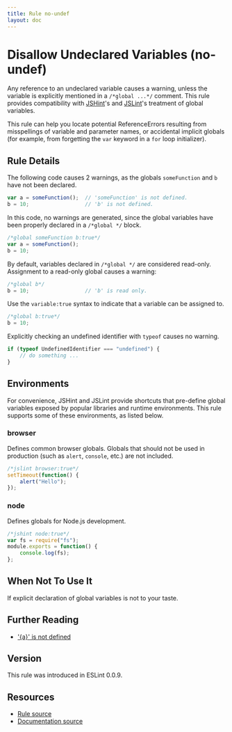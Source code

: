 ```yaml
---
title: Rule no-undef
layout: doc
---
```

<!-- Note: No pull requests accepted for this file. See README.md in the root directory for details. -->
# Disallow Undeclared Variables (no-undef)

Any reference to an undeclared variable causes a warning, unless the variable is explicitly mentioned in a `/*global ...*/` comment. This rule provides compatibility with [JSHint](http://www.jshint.com)'s and [JSLint](http://www.jslint.com)'s treatment of global variables.

This rule can help you locate potential ReferenceErrors resulting from misspellings of variable and parameter names, or accidental implicit globals (for example, from forgetting the `var` keyword in a `for` loop initializer).

## Rule Details

The following code causes 2 warnings, as the globals `someFunction` and `b` have not been declared.

```js
var a = someFunction();  // 'someFunction' is not defined.
b = 10;                  // 'b' is not defined.
```

In this code, no warnings are generated, since the global variables have been properly declared in a `/*global */` block.

```js
/*global someFunction b:true*/
var a = someFunction();
b = 10;
```

By default, variables declared in `/*global */` are considered read-only. Assignment to a read-only global causes a warning:

```js
/*global b*/
b = 10;                  // 'b' is read only.
```

Use the `variable:true` syntax to indicate that a variable can be assigned to.

```js
/*global b:true*/
b = 10;
```

Explicitly checking an undefined identifier with `typeof` causes no warning.

```js
if (typeof UndefinedIdentifier === "undefined") {
    // do something ...
}
```

## Environments

For convenience, JSHint and JSLint provide shortcuts that pre-define global variables exposed by popular libraries and runtime environments. This rule supports some of these environments, as listed below.

### browser

Defines common browser globals. Globals that should not be used in production (such as `alert`, `console`, etc.) are not included.

```js
/*jslint browser:true*/
setTimeout(function() {
    alert("Hello");
});
```

### node

Defines globals for Node.js development.

```js
/*jshint node:true*/
var fs = require("fs");
module.exports = function() {
    console.log(fs);
};
```

## When Not To Use It

If explicit declaration of global variables is not to your taste.

## Further Reading

* ['{a}' is not defined](http://jslinterrors.com/a-is-not-defined)

## Version

This rule was introduced in ESLint 0.0.9.

## Resources

* [Rule source](https://github.com/eslint/eslint/tree/master/lib/rules/no-undef.js)
* [Documentation source](https://github.com/eslint/eslint/tree/master/docs/rules/no-undef.md)
